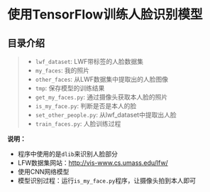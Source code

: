 # 使用TensorFlow训练人脸识别模型

## 目录介绍
> * `lwf_dataset`: LWF带标签的人脸数据集
> * `my_faces`: 我的照片
> * `other_faces`: 从LWF数据集中提取出的人脸图像
> * `tmp`: 保存模型的训练结果
> * `get_my_faces.py`: 通过摄像头获取本人脸的照片
> * `is_my_face.py`: 判断是否是本人的脸
> * `set_other_people.py`: 从lwf_dataset中提取出人脸
> * `train_faces.py`: 人脸训练过程

**说明：**

* 程序中使用的是`dlib`来识别人脸部分
* LFW数据集网站：http://vis-www.cs.umass.edu/lfw/
* 使用CNN网络模型
* 模型识别过程：运行`is_my_face.py`程序，让摄像头拍到本人即可